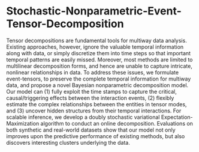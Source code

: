 # Stochastic-Nonparametric-Event-Tensor-Decomposition
Tensor decompositions are fundamental tools for multiway data analysis. Existing approaches, however, ignore the valuable temporal information along with data, or simply discretize them into time steps so that important temporal patterns are easily missed. Moreover, most methods are limited to multilinear decomposition forms, and hence are unable to capture intricate, nonlinear relationships in data. To address these issues, we formulate event-tensors, to preserve the complete temporal information for multiway data, and propose a novel Bayesian nonparametric decomposition model. Our model can (1) fully exploit the time stamps to capture the critical, causal/triggering effects between the interaction events, (2) flexibly estimate the complex relationships between the entities in tensor modes, and (3) uncover hidden structures from their temporal interactions. For scalable inference, we develop a doubly stochastic variational Expectation-Maximization algorithm to conduct an online decomposition. Evaluations on both synthetic and real-world datasets show that our model not only improves upon the predictive performance of existing methods, but also discovers interesting clusters underlying the data.

